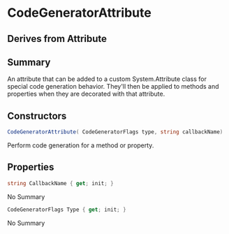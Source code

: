 # CodeGeneratorAttribute

## Derives from Attribute

## Summary

An attribute that can be added to a custom System.Attribute class for special code generation behavior.
They'll then be applied to methods and properties when they are decorated with that attribute.
## Constructors

```c#
CodeGeneratorAttribute( CodeGeneratorFlags type, string callbackName) 
```
Perform code generation for a method or property.
## Properties

```c#
string CallbackName { get; init; } 
```
No Summary
```c#
CodeGeneratorFlags Type { get; init; } 
```
No Summary
